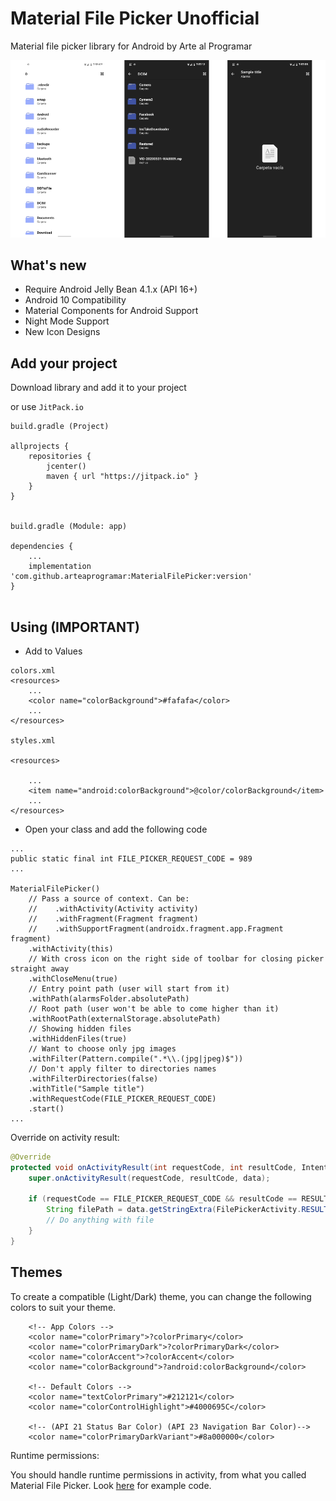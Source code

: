 # Material File Picker Unofficial
Material file picker library for Android by Arte al Programar

![](ss/main.png)

## What's new
- Require Android Jelly Bean 4.1.x (API 16+)
- Android 10 Compatibility
- Material Components for Android Support
- Night Mode Support
- New Icon Designs 


## Add your project

Download library and add it to your project

or use `JitPack.io`

```
build.gradle (Project)

allprojects {
    repositories {
        jcenter()
        maven { url "https://jitpack.io" }
    }
}


build.gradle (Module: app)

dependencies {
    ...
    implementation 'com.github.arteaprogramar:MaterialFilePicker:version'
}


```

## Using (IMPORTANT)

- Add to Values

```
colors.xml
<resources>
    ...
    <color name="colorBackground">#fafafa</color>
    ...
</resources>

styles.xml

<resources>

    ...
    <item name="android:colorBackground">@color/colorBackground</item>
    ...
</resources>

```

- Open your class and add the following code

```
...
public static final int FILE_PICKER_REQUEST_CODE = 989
...

MaterialFilePicker()
    // Pass a source of context. Can be:
    //    .withActivity(Activity activity)
    //    .withFragment(Fragment fragment)
    //    .withSupportFragment(androidx.fragment.app.Fragment fragment)
    .withActivity(this)
    // With cross icon on the right side of toolbar for closing picker straight away
    .withCloseMenu(true)
    // Entry point path (user will start from it)
    .withPath(alarmsFolder.absolutePath)
    // Root path (user won't be able to come higher than it)
    .withRootPath(externalStorage.absolutePath)
    // Showing hidden files
    .withHiddenFiles(true)
    // Want to choose only jpg images
    .withFilter(Pattern.compile(".*\\.(jpg|jpeg)$"))
    // Don't apply filter to directories names
    .withFilterDirectories(false)
    .withTitle("Sample title")
    .withRequestCode(FILE_PICKER_REQUEST_CODE)
    .start()
...

```

Override on activity result:

```java
@Override
protected void onActivityResult(int requestCode, int resultCode, Intent data) {
    super.onActivityResult(requestCode, resultCode, data);

    if (requestCode == FILE_PICKER_REQUEST_CODE && resultCode == RESULT_OK) {
        String filePath = data.getStringExtra(FilePickerActivity.RESULT_FILE_PATH);
        // Do anything with file
    }
}
```

## Themes

To create a compatible (Light/Dark) theme, you can change the following colors to suit your theme.

```
    <!-- App Colors -->
    <color name="colorPrimary">?colorPrimary</color>
    <color name="colorPrimaryDark">?colorPrimaryDark</color>
    <color name="colorAccent">?colorAccent</color>
    <color name="colorBackground">?android:colorBackground</color>

    <!-- Default Colors -->
    <color name="textColorPrimary">#212121</color>
    <color name="colorControlHighlight">#4000695C</color>

    <!-- (API 21 Status Bar Color) (API 23 Navigation Bar Color)-->
    <color name="colorPrimaryDarkVariant">#8a000000</color>

```

Runtime permissions:

You should handle runtime permissions in activity, from what you called Material File Picker.
Look [here](https://github.com/nbsp-team/MaterialFilePicker/blob/master/app/src/main/java/com/dimorinny/sample/MainActivity.java#L38-L69) for example code.


